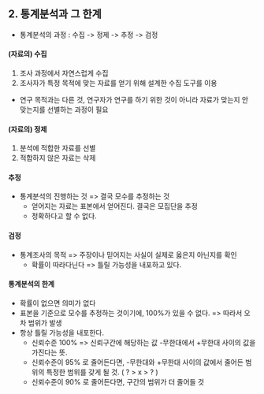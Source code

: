 ## 2. 통계분석과 그 한계

- 통계분석의 과정 : 수집 -> 정제 -> 추정 -> 검정

#### (자료의) 수집
1. 조사 과정에서 자연스럽게 수집
2. 조사자가 특정 목적에 맞는 자료를 얻기 위해 설계한 수집 도구를 이용
- 연구 목적과는 다른 것, 연구자가 연구를 하기 위한 것이 아니라 자료가 맞는지 안 맞는지를 선별하는 과정이 필요

#### (자료의) 정제
1. 분석에 적합한 자료를 선별
2. 적합하지 않은 자료는 삭제

#### 추정
- 통계분석의 진행하는 것 => 결국 모수를 추정하는 것
  - 얻어지는 자료는 표본에서 얻어진다. 결국은 모집단을 추정
  - 정확하다고 할 수 없다.

#### 검정
- 통계조사의 목적 => 주장이나 믿어지는 사실이 실제로 옳은지 아닌지를 확인
  - 확률이 따라다닌다 => 틀릴 가능성을 내포하고 있다.


#### 통계분석의 한계
- 확률이 없으면 의미가 없다
- 표본을 기준으로 모수를 추정하는 것이기에, 100%가 있을 수 없다. => 따라서 오차 범위가 발생
- 항상 틀릴 가능성을 내포한다.
  - 신뢰수준 100% => 신뢰구간에 해당하는 값 -무한대에서 +무한대 사이의 값을 가진다는 뜻.
  - 신뢰수준이 95% 로 줄어든다면, -무한대와 +무한대 사이의 값에서 줄어든 범위의 특정한 범위를 갖게 될 것. ( ? > x > ? )
  - 신뢰수준이 90% 로 줄어든다면, 구간의 범위가 더 줄어들 것